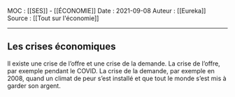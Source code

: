 MOC : [[SES]] - [[ÉCONOMIE]]
Date : 2021-09-08
Auteur : [[Eureka]]
Source : [[Tout sur l'économie]]
***

## Les crises économiques
Il existe une crise de l’offre et une crise de la demande.
La crise de l’offre, par exemple pendant le COVID.
La crise de la demande, par exemple en 2008, quand un climat de peur s’est installé et que tout le monde s’est mis à garder son argent.